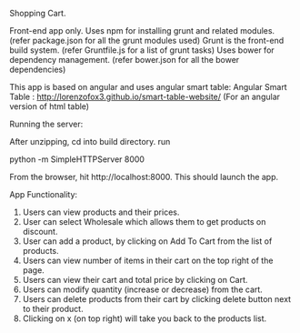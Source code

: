 Shopping Cart.

Front-end app only.
Uses npm for installing grunt and related modules. (refer package.json for all the grunt modules used)
Grunt is the front-end build system. (refer Gruntfile.js for a list of grunt tasks)
Uses bower for dependency management. (refer bower.json for all the bower dependencies)


This app is based on angular and uses angular smart table:
Angular Smart Table : http://lorenzofox3.github.io/smart-table-website/ (For an angular version of html table)

Running the server:

After unzipping, cd into build directory. run

python -m SimpleHTTPServer 8000

From the browser, hit http://localhost:8000. This should launch the app.

App Functionality:
 1. Users can view products and their prices.
 2. User can select Wholesale which allows them to get products on discount.
 3. User can add a product, by clicking on Add To Cart from the list of products.
 4. Users can view number of items in their cart on the top right of the page.
 4. Users can view their cart and total price by clicking on Cart.
 5. Users can modify quantity (increase or decrease) from the cart.
 6. Users can delete products from their cart by clicking delete button next to their product.
 7. Clicking on x (on top right) will take you back to the products list.
